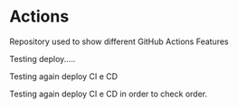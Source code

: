 # Actions 

Repository used to show different GitHub Actions Features

Testing deploy.....

Testing again deploy CI e CD

Testing again deploy CI e CD in order to check order.

